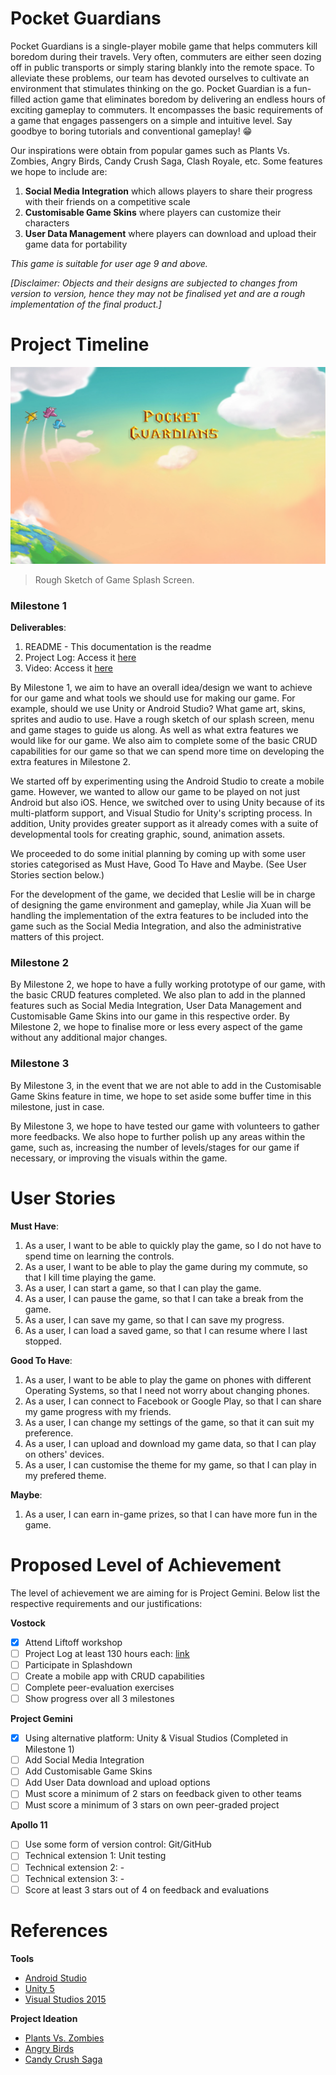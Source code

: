 # Pocket Guardians

Pocket Guardians is a single-player mobile game that helps commuters kill boredom during their travels. Very often, commuters are either seen dozing off in public transports or simply staring blankly into the remote space. To alleviate these problems, our team has devoted ourselves to cultivate an environment that stimulates thinking on the go. Pocket Guardian is a fun-filled action game that eliminates boredom by delivering an endless hours of exciting gameplay to commuters. It encompasses the basic requirements of a game that engages passengers on a simple and intuitive level. Say goodbye to boring tutorials and conventional gameplay! :grin:

Our inspirations were obtain from popular games such as Plants Vs. Zombies, Angry Birds, Candy Crush Saga, Clash Royale, etc. Some features we hope to include are:

1. **Social Media Integration** which allows players to share their progress with their friends on a competitive scale
2. **Customisable Game Skins** where players can customize their characters
3. **User Data Management** where players can download and upload their game data for portability

_This game is suitable for user age 9 and above._

_[Disclaimer: Objects and their designs are subjected to changes from version to version, hence they may not be finalised yet and are a rough implementation of the final product.]_

# Project Timeline

![Image of SplashScreen](https://github.com/chuajiaxuan/TeamJXL-PocketGuardians/blob/master/Splash%20Screen%200.png)
> Rough Sketch of Game Splash Screen.

### **Milestone 1** 

**Deliverables**:

1. README - This documentation is the readme
2. Project Log: Access it [here](https://docs.google.com/spreadsheets/d/1WCo749g4-QwL-TzHND1M7yVN06aqQtc5tcn_mW-Oyqo/edit?usp=sharing)
3. Video: Access it [here](https://www.youtube.com/watch?v=oaUxtZ5ep_Y)

By Milestone 1, we aim to have an overall idea/design we want to achieve for our game and what tools we should use for making our game. For example, should we use Unity or Android Studio? What game art, skins, sprites and audio to use. Have a rough sketch of our splash screen, menu and game stages to guide us along. As well as what extra features we would like for our game. We also aim to complete some of the basic CRUD capabilities for our game so that we can spend more time on developing the extra features in Milestone 2.

We started off by experimenting using the Android Studio to create a mobile game. However, we wanted to allow our game to be played on not just Android but also iOS. Hence, we switched over to using Unity because of its multi-platform support, and Visual Studio for Unity's scripting process. In addition, Unity provides greater support as it already comes with a suite of developmental tools for creating graphic, sound, animation assets. 

We proceeded to do some initial planning by coming up with some user stories categorised as Must Have, Good To Have and Maybe. (See User Stories section below.)

For the development of the game, we decided that Leslie will be in charge of designing the game environment and gameplay, while Jia Xuan will be handling the implementation of the extra features to be included into the game such as the Social Media Integration, and also the administrative matters of this project.

### **Milestone 2** 

By Milestone 2, we hope to have a fully working prototype of our game, with the basic CRUD features completed. We also plan to add in the planned features such as Social Media Integration, User Data Management and Customisable Game Skins into our game in this respective order. By Milestone 2, we hope to finalise more or less every aspect of the game without any additional major changes.

### **Milestone 3** 

By Milestone 3, in the event that we are not able to add in the Customisable Game Skins feature in time, we hope to set aside some buffer time in this milestone, just in case.

By Milestone 3, we hope to have tested our game with volunteers to gather more feedbacks. We also hope to further polish up any areas within the game, such as, increasing the number of levels/stages for our game if necessary, or improving the visuals within the game.

# User Stories

**Must Have**:

1. As a user, I want to be able to quickly play the game, so I do not have to spend time on learning the controls.
2. As a user, I want to be able to play the game during my commute, so that I kill time playing the game.
3. As a user, I can start a game, so that I can play the game.
4. As a user, I can pause the game, so that I can take a break from the game.
5. As a user, I can save my game, so that I can save my progress.
6. As a user, I can load a saved game, so that I can resume where I last stopped.

**Good To Have**:

1. As a user, I want to be able to play the game on phones with different Operating Systems, so that I need not worry about changing phones.
2. As a user, I can connect to Facebook or Google Play, so that I can share my game progress with my friends.
3. As a user, I can change my settings of the game, so that it can suit my preference.
4. As a user, I can upload and download my game data, so that I can play on others' devices.
5. As a user, I can customise the theme for my game, so that I can play in my prefered theme.

**Maybe**:

1. As a user, I can earn in-game prizes, so that I can have more fun in the game.

# Proposed Level of Achievement

The level of achievement we are aiming for is Project Gemini. Below list the respective requirements and our justifications:

**Vostock**
- [x] Attend Liftoff workshop
- [ ] Project Log at least 130 hours each: [link](https://docs.google.com/spreadsheets/d/1WCo749g4-QwL-TzHND1M7yVN06aqQtc5tcn_mW-Oyqo/edit?usp=sharing)
- [ ] Participate in Splashdown
- [ ] Create a mobile app with CRUD capabilities
- [ ] Complete peer-evaluation exercises
- [ ] Show progress over all 3 milestones

**Project Gemini**
- [x] Using alternative platform: Unity & Visual Studios (Completed in Milestone 1)
- [ ] Add Social Media Integration
- [ ] Add Customisable Game Skins
- [ ] Add User Data download and upload options
- [ ] Must score a minimum of 2 stars on feedback given to other teams
- [ ] Must score a minimum of 3 stars on own peer-graded project

**Apollo 11**
- [ ] Use some form of version control: Git/GitHub
- [ ] Technical extension 1: Unit testing
- [ ] Technical extension 2: -
- [ ] Technical extension 3: -
- [ ] Score at least 3 stars out of 4 on feedback and evaluations

# References

**Tools**

* [Android Studio](https://developer.android.com/studio/index.html)
* [Unity 5](https://unity3d.com/)
* [Visual Studios 2015](https://www.visualstudio.com/en-us/downloads/download-visual-studio-vs.aspx)

**Project Ideation**

* [Plants Vs. Zombies](http://www.popcap.com/plants-vs-zombies)
* [Angry Birds](https://www.angrybirds.com/)
* [Candy Crush Saga](http://candycrushsaga.com/)
